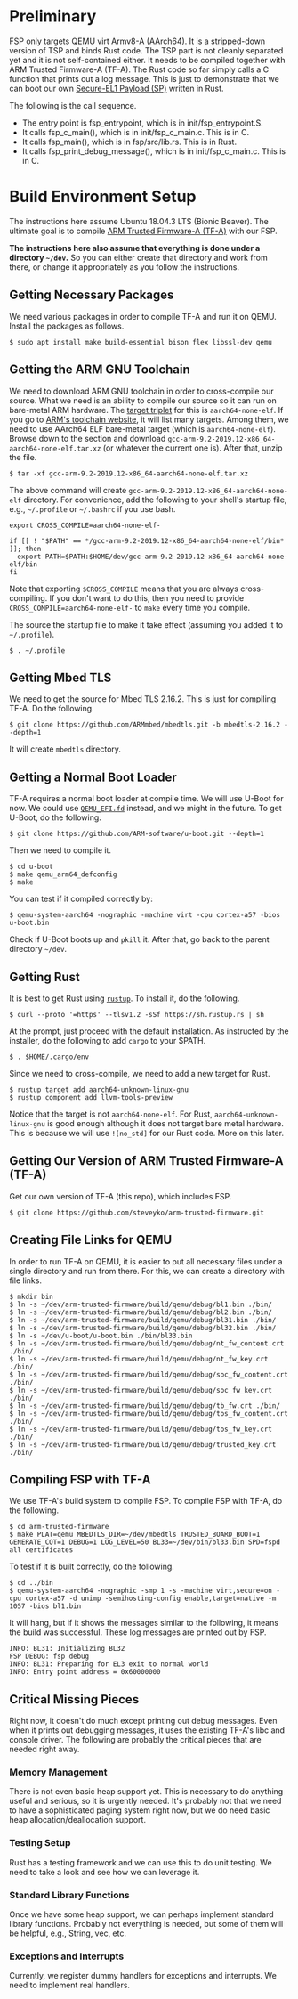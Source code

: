 # Preliminary 
FSP only targets QEMU virt Armv8-A (AArch64). It is a stripped-down version of TSP and binds Rust
code. The TSP part is not cleanly separated yet and it is not self-contained either. It needs to be
compiled together with ARM Trusted Firmware-A (TF-A). The Rust code so far simply calls a C
function that prints out a log message. This is just to demonstrate that we can boot our own
[Secure-EL1
Payload (SP)](https://trustedfirmware-a.readthedocs.io/en/latest/getting_started/image-terminology.html#secure-el1-payload-sp-ap-bl32)
written in Rust.

The following is the call sequence.

* The entry point is fsp_entrypoint, which is in init/fsp_entrypoint.S.
* It calls fsp_c_main(), which is in init/fsp_c_main.c. This is in C.
* It calls fsp_main(), which is in fsp/src/lib.rs. This is in Rust.
* It calls fsp_print_debug_message(), which is in init/fsp_c_main.c. This is in C.

# Build Environment Setup

The instructions here assume Ubuntu 18.04.3 LTS (Bionic Beaver). The ultimate goal is to compile
[ARM Trusted Firmware-A (TF-A)](https://developer.trustedfirmware.org/dashboard/view/6/) with our
FSP.

**The instructions here also assume that everything is done under a directory `~/dev`.** So you can
either create that directory and work from there, or change it appropriately as you follow the
instructions.

## Getting Necessary Packages

We need various packages in order to compile TF-A and run it on QEMU. Install the packages as
follows.

```
$ sudo apt install make build-essential bison flex libssl-dev qemu
```

## Getting the ARM GNU Toolchain

We need to download ARM GNU toolchain in order to cross-compile our source. What we need is an
ability to compile our source so it can run on bare-metal ARM hardware. The [target
triplet](https://wiki.osdev.org/Target_Triplet) for this is `aarch64-none-elf`. If you go to [ARM's
toolchain
website](https://developer.arm.com/tools-and-software/open-source-software/developer-tools/gnu-toolchain/gnu-a/downloads),
it will list many targets. Among them, we need to use AArch64 ELF bare-metal target (which is
`aarch64-none-elf`). Browse down to the section and download
`gcc-arm-9.2-2019.12-x86_64-aarch64-none-elf.tar.xz` (or whatever the current one is). After that,
unzip the file.

```
$ tar -xf gcc-arm-9.2-2019.12-x86_64-aarch64-none-elf.tar.xz
```

The above command will create `gcc-arm-9.2-2019.12-x86_64-aarch64-none-elf` directory. For
convenience, add the following to your shell's startup file, e.g., `~/.profile` or `~/.bashrc` if
you use bash.

```shell
export CROSS_COMPILE=aarch64-none-elf-

if [[ ! "$PATH" == */gcc-arm-9.2-2019.12-x86_64-aarch64-none-elf/bin* ]]; then                                                   
  export PATH=$PATH:$HOME/dev/gcc-arm-9.2-2019.12-x86_64-aarch64-none-elf/bin
fi
```

Note that exporting `$CROSS_COMPILE` means that you are always cross-compiling. If you don't want
to do this, then you need to provide `CROSS_COMPILE=aarch64-none-elf-` to `make` every time you
compile.

The source the startup file to make it take effect (assuming you added it to `~/.profile`).

```
$ . ~/.profile
```

## Getting Mbed TLS

We need to get the source for Mbed TLS 2.16.2. This is just for compiling TF-A. Do the following.

```
$ git clone https://github.com/ARMmbed/mbedtls.git -b mbedtls-2.16.2 --depth=1
```

It will create `mbedtls` directory.

## Getting a Normal Boot Loader

TF-A requires a normal boot loader at compile time. We will use U-Boot for now. We could use
[`QEMU_EFI.fd`](http://snapshots.linaro.org/components/kernel/leg-virt-tianocore-edk2-upstream/latest/QEMU-KERNEL-AARCH64/RELEASE_GCC5/)
instead, and we might in the future. To get U-Boot, do the following.

```
$ git clone https://github.com/ARM-software/u-boot.git --depth=1
```

Then we need to compile it.

```
$ cd u-boot
$ make qemu_arm64_defconfig
$ make
```

You can test if it compiled correctly by:

```
$ qemu-system-aarch64 -nographic -machine virt -cpu cortex-a57 -bios u-boot.bin
```

Check if U-Boot boots up and `pkill` it. After that, go back to the parent directory `~/dev`.

## Getting Rust

It is best to get Rust using [`rustup`](https://rustup.rs). To install it, do the following.

```
$ curl --proto '=https' --tlsv1.2 -sSf https://sh.rustup.rs | sh
```

At the prompt, just proceed with the default installation. As instructed by the installer, do the
following to add `cargo` to your $PATH.

```
$ . $HOME/.cargo/env
```

Since we need to cross-compile, we need to add a new target for Rust.

```
$ rustup target add aarch64-unknown-linux-gnu
$ rustup component add llvm-tools-preview
```

Notice that the target is not `aarch64-none-elf`. For Rust, `aarch64-unknown-linux-gnu` is good
enough although it does not target bare metal hardware. This is because we will use `![no_std]` for
our Rust code. More on this later.

## Getting Our Version of ARM Trusted Firmware-A (TF-A)

Get our own version of TF-A (this repo), which includes FSP.

```
$ git clone https://github.com/steveyko/arm-trusted-firmware.git
```

## Creating File Links for QEMU

In order to run TF-A on QEMU, it is easier to put all necessary files under a single directory and
run from there. For this, we can create a directory with file links.

```
$ mkdir bin
$ ln -s ~/dev/arm-trusted-firmware/build/qemu/debug/bl1.bin ./bin/
$ ln -s ~/dev/arm-trusted-firmware/build/qemu/debug/bl2.bin ./bin/
$ ln -s ~/dev/arm-trusted-firmware/build/qemu/debug/bl31.bin ./bin/
$ ln -s ~/dev/arm-trusted-firmware/build/qemu/debug/bl32.bin ./bin/
$ ln -s ~/dev/u-boot/u-boot.bin ./bin/bl33.bin
$ ln -s ~/dev/arm-trusted-firmware/build/qemu/debug/nt_fw_content.crt ./bin/
$ ln -s ~/dev/arm-trusted-firmware/build/qemu/debug/nt_fw_key.crt ./bin/
$ ln -s ~/dev/arm-trusted-firmware/build/qemu/debug/soc_fw_content.crt ./bin/
$ ln -s ~/dev/arm-trusted-firmware/build/qemu/debug/soc_fw_key.crt ./bin/
$ ln -s ~/dev/arm-trusted-firmware/build/qemu/debug/tb_fw.crt ./bin/
$ ln -s ~/dev/arm-trusted-firmware/build/qemu/debug/tos_fw_content.crt ./bin/
$ ln -s ~/dev/arm-trusted-firmware/build/qemu/debug/tos_fw_key.crt ./bin/
$ ln -s ~/dev/arm-trusted-firmware/build/qemu/debug/trusted_key.crt ./bin/
```

## Compiling FSP with TF-A

We use TF-A's build system to compile FSP. To compile FSP with TF-A, do the following.

```
$ cd arm-trusted-firmware
$ make PLAT=qemu MBEDTLS_DIR=~/dev/mbedtls TRUSTED_BOARD_BOOT=1 GENERATE_COT=1 DEBUG=1 LOG_LEVEL=50 BL33=~/dev/bin/bl33.bin SPD=fspd all certificates
```

To test if it is built correctly, do the following.

```
$ cd ../bin
$ qemu-system-aarch64 -nographic -smp 1 -s -machine virt,secure=on -cpu cortex-a57 -d unimp -semihosting-config enable,target=native -m 1057 -bios bl1.bin
```

It will hang, but if it shows the messages similar to the following, it means the build was
successful. These log messages are printed out by FSP.

```
INFO: BL31: Initializing BL32
FSP DEBUG: fsp debug
INFO: BL31: Preparing for EL3 exit to normal world
INFO: Entry point address = 0x60000000
```

## Critical Missing Pieces

Right now, it doesn't do much except printing out debug messages. Even when it prints out debugging
messages, it uses the existing TF-A's libc and console driver. The following are probably the
critical pieces that are needed right away.

### Memory Management

There is not even basic heap support yet. This is necessary to do anything useful and serious, so
it is urgently needed. It's probably not that we need to have a sophisticated paging system right
now, but we do need basic heap allocation/deallocation support.

### Testing Setup

Rust has a testing framework and we can use this to do unit testing. We need to take a look and see
how we can leverage it.

### Standard Library Functions

Once we have some heap support, we can perhaps implement standard library functions. Probably not
everything is needed, but some of them will be helpful, e.g., String, vec, etc.

### Exceptions and Interrupts

Currently, we register dummy handlers for exceptions and interrupts. We need to implement real
handlers.
